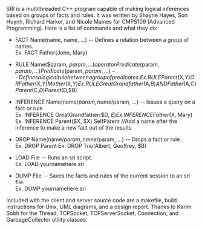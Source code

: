 SRI is a multithreaded C++ program capable of making logical inferences based on groups of facts and rules. It was written by Shayne Hayes, Son Huynh, Richard Harker, and Nicole Maines for CMPS109 (Advanced Programming). Here is a list of commands and what they do:
  
+ FACT Name(name, name, ...) -- Defines a relation between a group of names.  
Ex. FACT Father(John, Mary)
  
+ RULE Name($param, $param, ...) operator Predicate($param, $param, ...) Predicate($param, $param, ...) -- Defines a logical rule between a group of predicates.  
Ex. RULE Parent($X,$Y) OR Father($X,$Y) Mother($X,$Y)  
Ex. RULE GreatGrandfather($A,$B) AND Father($A,$C) Parent($C,$D) Parent($D,$B)
  
+ INFERENCE Name(name/$param, name/$param, ...) -- Issues a query on a fact or rule.  
Ex. INFERENCE GreatGrandfather($D, $E)  
Ex. INFERENCE Father($X, Mary)  
Ex. INFERENCE Parent($X, $X) SelfParent //Add a name after the inference to make a new fact out of the results
  
+ DROP Name(name/$param, name/$param, ...) -- Drops a fact or rule.  
Ex. DROP Parent
Ex. DROP Trio(Albert, Geoffrey, $B)
  
+ LOAD File -- Runs an sri script.  
Ex. LOAD yournamehere.sri
  
+ DUMP File -- Saves the facts and rules of the current session to an sri file.  
Ex. DUMP yournamehere.sri
  
Included with the client and server source code are a makefile, build instructions for Unix, UML diagrams, and a design report. Thanks to Karim Sobh for the Thread, TCPSocket, TCPServerSocket, Connection, and GarbageCollector utility classes.

